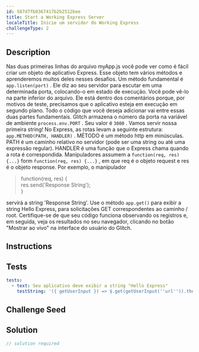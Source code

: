 ```yaml
---
id: 587d7fb0367417b2b2512bee
title: Start a Working Express Server
localeTitle: Inicie um servidor do Working Express
challengeType: 2
---
```


## Description
<section id='description'>
Nas duas primeiras linhas do arquivo myApp.js você pode ver como é fácil criar um objeto de aplicativo Express. Esse objeto tem vários métodos e aprenderemos muitos deles nesses desafios. Um método fundamental é <code>app.listen(port)</code> . Ele diz ao seu servidor para escutar em uma determinada porta, colocando-o em estado de execução. Você pode vê-lo na parte inferior do arquivo. Ele está dentro dos comentários porque, por motivos de teste, precisamos que o aplicativo esteja em execução em segundo plano. Todo o código que você deseja adicionar vai entre essas duas partes fundamentais. Glitch armazena o número da porta na variável de ambiente <code>process.env.PORT</code> . Seu valor é <code>3000</code> .
Vamos servir nossa primeira string! No Express, as rotas levam a seguinte estrutura: <code>app.METHOD(PATH, HANDLER)</code> . MÉTODO é um método http em minúsculas. PATH é um caminho relativo no servidor (pode ser uma string ou até uma expressão regular). HANDLER é uma função que o Express chama quando a rota é correspondida.
Manipuladores assumem a <code>function(req, res) {...}</code> form <code>function(req, res) {...}</code> , em que req é o objeto request e res é o objeto response. Por exemplo, o manipulador
<blockquote>function(req, res) {<br> res.send('Response String');<br>}</blockquote>
servirá a string 'Response String'.
Use o método <code>app.get()</code> para exibir a string Hello Express, para solicitações GET correspondentes ao caminho / root. Certifique-se de que seu código funciona observando os registros e, em seguida, veja os resultados no seu navegador, clicando no botão "Mostrar ao vivo" na interface do usuário do Glitch.
</section>

## Instructions
<section id='instructions'>

</section>

## Tests
<section id='tests'>

```yml
tests:
  - text: Seu aplicativo deve exibir a string "Hello Express"
    testString: '({ getUserInput }) => $.get(getUserInput(''url'')).then(data => { assert.equal(data, ''Hello Express'', ''Your app does not serve the text "Hello Express"''); }, xhr => { throw new Error(xhr.responseText); })'

```

</section>

## Challenge Seed
<section id='challengeSeed'>

</section>

## Solution
<section id='solution'>

```js
// solution required
```
</section>
